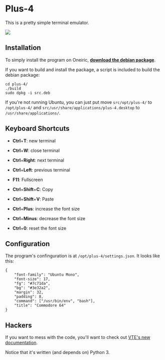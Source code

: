 # Plus-4

This is a pretty simple terminal emulator.

![](http://i.imgur.com/SKv5q.png)

## Installation

To simply install the program on Oneiric, [**download the debian
package**](https://github.com/downloads/sfstpala/Plus-4/src.deb).

If you want to build and install the package, a script is included to
build the debian package:

    cd plus-4/
    ./build
    sudo dpkg -i src.deb

If you're not running Ubuntu, you can just put move `src/opt/plus-4/`
to `/opt/plus-4/` and `src/usr/share/applications/plus-4.desktop` to
`/usr/share/applications/`.

## Keyboard Shortcuts

 - **Ctrl**+**T**: new terminal
 - **Ctrl**+**W**: close terminal
 - **Ctrl**+**Right**: next terminal
 - **Ctrl**+**Left**: previous terminal

 - **F11**: Fullscreen

 - **Ctrl**+**Shift**+**C**: Copy
 - **Ctrl**+**Shift**+**V**: Paste

 - **Ctrl**+**Plus**: increase the font size
 - **Ctrl**+**Minus**: decrease the font size
 - **Ctrl**+**0**: reset the font size

## Configuration

The program's confinguration is at `/opt/plus-4/settings.json`.
It looks like this:

    {
        "font-family": "Ubuntu Mono",
        "font-size": 17,
        "fg": "#7c71da",
        "bg": "#3e32a2",
        "margin": 32,
        "padding": 8,
        "command": ["/usr/bin/env", "bash"],
        "title": "Commodore 64"
    }

## Hackers

If you want to mess with the code, you'll want to check out [VTE's new
documentation](http://developer.gnome.org/vte/unstable/VteTerminal.html).

Notice that it's written (and depends on) Python 3.
